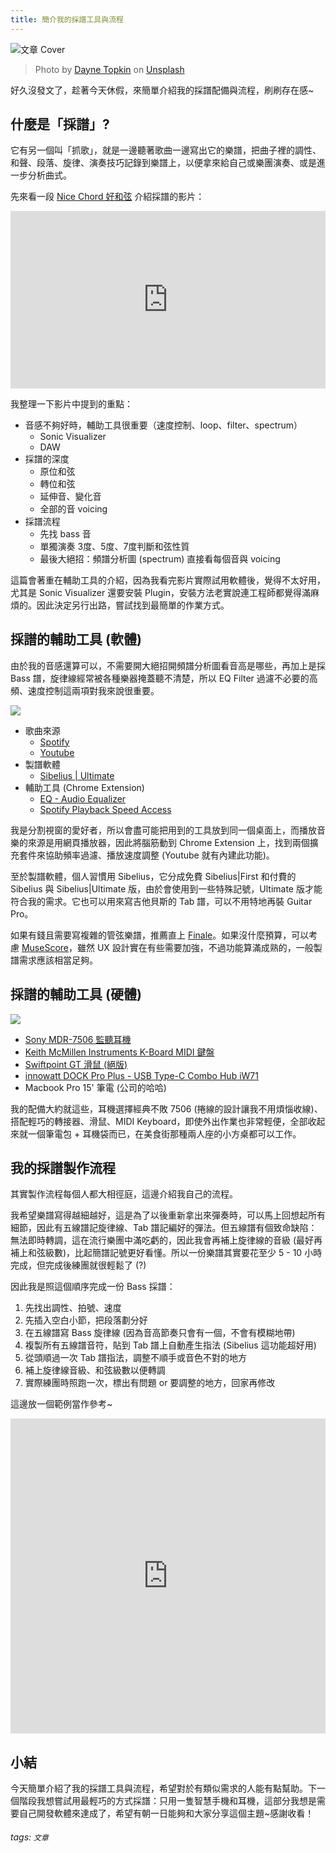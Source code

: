 ```yaml
---
title: 簡介我的採譜工具與流程
---
```


![文章 Cover](https://images.unsplash.com/photo-1453906971074-ce568cccbc63?ixlib=rb-1.2.1&auto=format&fit=crop&w=3300&q=80)
> Photo by [Dayne Topkin](https://unsplash.com/@dtopkin1) on [Unsplash](https://unsplash.com/)

好久沒發文了，趁著今天休假，來簡單介紹我的採譜配備與流程，刷刷存在感~

<!-- truncate -->

## 什麼是「採譜」?

它有另一個叫「抓歌」，就是一邊聽著歌曲一邊寫出它的樂譜，把曲子裡的調性、和聲、段落、旋律、演奏技巧記錄到樂譜上，以便拿來給自己或樂團演奏、或是進一步分析曲式。

先來看一段 [Nice Chord 好和弦](https://www.youtube.com/channel/UCVXstWyJeO6No3jYELxYrjg) 介紹採譜的影片：

<div style="overflow:hidden;padding-top:56.25%;position:relative;">
    <iframe src="https://www.youtube.com/embed/DA3-sINdvHk" frameborder="0" allow="accelerometer; autoplay; encrypted-media; gyroscope; picture-in-picture" style="width:100%; height:100%; position:absolute; top:0; bottom:0; left:0; right:0;" allowfullscreen></iframe>
</div>


我整理一下影片中提到的重點：

- 音感不夠好時，輔助工具很重要（速度控制、loop、filter、spectrum）
    - Sonic Visualizer
    - DAW
- 採譜的深度
    - 原位和弦
    - 轉位和弦
    - 延伸音、變化音
    - 全部的音 voicing
- 採譜流程
    - 先找 bass 音
    - 單獨演奏 3度、5度、7度判斷和弦性質
    - 最後大絕招：頻譜分析圖 (spectrum) 直接看每個音與 voicing

這篇會著重在輔助工具的介紹，因為我看完影片實際試用軟體後，覺得不太好用，尤其是 Sonic Visualizer 還要安裝 Plugin，安裝方法老實說連工程師都覺得滿麻煩的。因此決定另行出路，嘗試找到最簡單的作業方式。

## 採譜的輔助工具 (軟體)

由於我的音感還算可以，不需要開大絕招開頻譜分析圖看音高是哪些，再加上是採 Bass 譜，旋律線經常被各種樂器掩蓋聽不清楚，所以 EQ Filter 過濾不必要的高頻、速度控制這兩項對我來說很重要。

![](https://dazedbear-assets.s3-ap-northeast-1.amazonaws.com/music-tech/workspace.png)

- 歌曲來源
    - [Spotify](https://open.spotify.com/)
    - [Youtube](https://www.youtube.com/)
- 製譜軟體
    - [Sibelius | Ultimate](https://www.avid.com/sibelius-ultimate)
- 輔助工具 (Chrome Extension)
    - [EQ - Audio Equalizer](https://chrome.google.com/webstore/detail/eq-audio-equalizer/ffhjbkfidmbmakichopfmikigcfndjgf)
    - [Spotify Playback Speed Access](https://chrome.google.com/webstore/detail/spotify-playback-speed-ac/cgbihpjbhpdfbdckcabcniojdhcgblhd)


我是分割視窗的愛好者，所以會盡可能把用到的工具放到同一個桌面上，而播放音樂的來源是用網頁播放器，因此將腦筋動到 Chrome Extension 上，找到兩個擴充套件來協助頻率過濾、播放速度調整 (Youtube 就有內建此功能)。

至於製譜軟體，個人習慣用 Sibelius，它分成免費 Sibelius|First 和付費的 Sibelius 與 Sibelius|Ultimate 版，由於會使用到一些特殊記號，Ultimate 版才能符合我的需求。它也可以用來寫吉他貝斯的 Tab 譜，可以不用特地再裝 Guitar Pro。

如果有錢且需要寫複雜的管弦樂譜，推薦直上 [Finale](https://www.finalemusic.com/)。如果沒什麼預算，可以考慮 [MuseScore](https://musescore.org/zh-hant)，雖然 UX 設計實在有些需要加強，不過功能算滿成熟的，一般製譜需求應該相當足夠。

## 採譜的輔助工具 (硬體)

![](https://dazedbear-assets.s3-ap-northeast-1.amazonaws.com/music-tech/equipment.jpg)

- [Sony MDR-7506 監聽耳機](https://digilog.tw/products/357)
- [Keith McMillen Instruments K-Board MIDI 鍵盤](https://digilog.tw/products/365)
- [Swiftpoint GT 滑鼠 (絕版)](https://www.swiftpoint.com/ap/store/swiftpoint-gt-mouse-2/)
- [innowatt DOCK Pro Plus - USB Type-C Combo Hub iW71](https://innowatt.waca.ec/product/detail/84194)
- Macbook Pro 15' 筆電 (公司的哈哈)

我的配備大約就這些，耳機選擇經典不敗 7506 (捲線的設計讓我不用煩惱收線)、搭配輕巧的轉接器、滑鼠、MIDI Keyboard，即使外出作業也非常輕便，全部收起來就一個筆電包 + 耳機袋而已，在美食街那種兩人座的小方桌都可以工作。

## 我的採譜製作流程

其實製作流程每個人都大相徑庭，這邊介紹我自己的流程。

我希望樂譜寫得越細越好，這是為了以後重新拿出來彈奏時，可以馬上回想起所有細節，因此有五線譜記旋律線、Tab 譜記編好的彈法。但五線譜有個致命缺陷：無法即時轉調，這在流行樂團中滿吃虧的，因此我會再補上旋律線的音級 (最好再補上和弦級數)，比起簡譜記號更好看懂。所以一份樂譜其實要花至少 5 - 10 小時完成，但完成後練團就很輕鬆了 (?)

因此我是照這個順序完成一份 Bass 採譜：

1. 先找出調性、拍號、速度
2. 先插入空白小節，把段落劃分好
3. 在五線譜寫 Bass 旋律線 (因為音高節奏只會有一個，不會有模糊地帶)
4. 複製所有五線譜音符，貼到 Tab 譜上自動產生指法 (Sibelius 這功能超好用)
5. 從頭順過一次 Tab 譜指法，調整不順手或音色不對的地方
6. 補上旋律線音級、和弦級數以便轉調
7. 實際練團時照跑一次，標出有問題 or 要調整的地方，回家再修改

這邊放一個範例當作參考~

<div style="overflow:hidden;padding-top:100%;position:relative;">
    <iframe src="https://sibl.pub/BJe2dkZkI" frameborder="0" style="height: 100%; width: 100%; position: absolute; top: 0; bottom: 0; left: 0; right: 0;" allowfullscreen></iframe>
</div>

## 小結

今天簡單介紹了我的採譜工具與流程，希望對於有類似需求的人能有點幫助。下一個階段我想嘗試用最輕巧的方式採譜：只用一隻智慧手機和耳機，這部分我想是需要自己開發軟體來達成了，希望有朝一日能夠和大家分享這個主題~感謝收看！


###### tags: `文章`